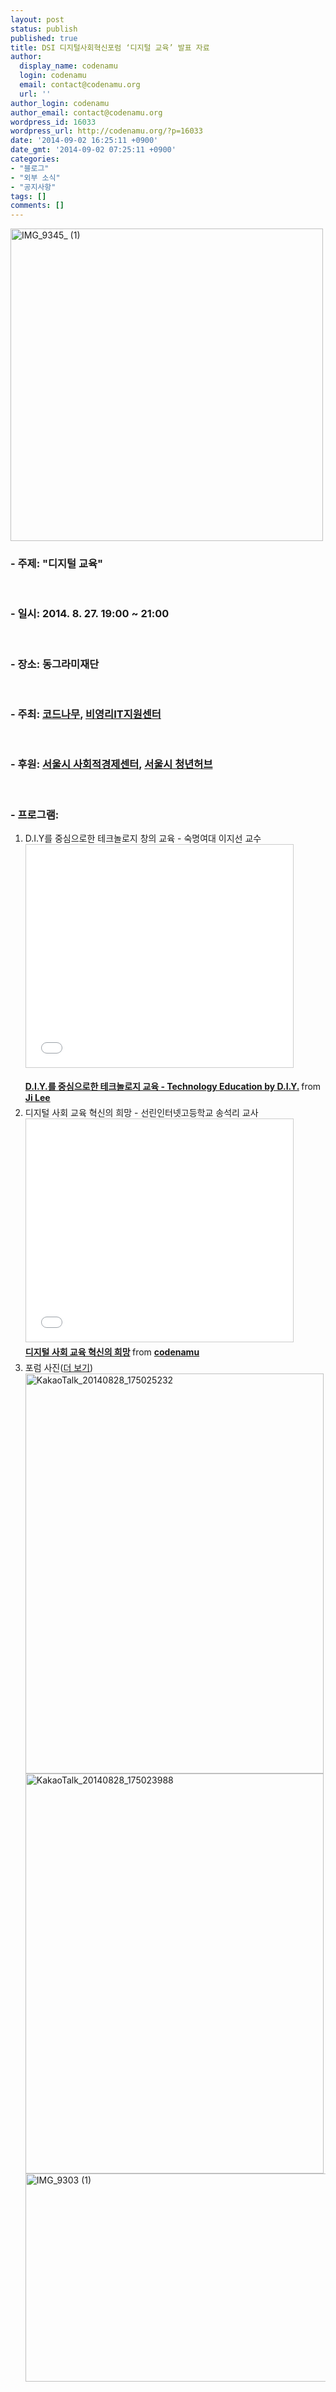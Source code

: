 ```yaml
---
layout: post
status: publish
published: true
title: DSI 디지털사회혁신포럼 ‘디지털 교육’ 발표 자료
author:
  display_name: codenamu
  login: codenamu
  email: contact@codenamu.org
  url: ''
author_login: codenamu
author_email: contact@codenamu.org
wordpress_id: 16033
wordpress_url: http://codenamu.org/?p=16033
date: '2014-09-02 16:25:11 +0900'
date_gmt: '2014-09-02 07:25:11 +0900'
categories:
- "블로그"
- "외부 소식"
- "공지사항"
tags: []
comments: []
---
```


<p><a title="IMG_9345_ (1) by CCKorea, on Flickr" href="https://www.flickr.com/photos/wowcckorea/15112230391"><img src="https://farm4.staticflickr.com/3879/15112230391_3afecae7c9.jpg" alt="IMG_9345_ (1)" width="500" /></a></p>
<h3>- 주제: "디지털 교육"</h3>
<p>&nbsp;</p>
<h3>- 일시: 2014. 8. 27. 19:00 ~ 21:00</h3>
<p>&nbsp;</p>
<h3>- 장소: 동그라미재단</h3>
<p>&nbsp;</p>
<h3>- 주최: <a href="http://codenamu.org" target="_blank">코드나무</a>, <a href="http://www.npoit.kr/" target="_blank">비영리IT지원센터</a></h3>
<p>&nbsp;</p>
<h3>- 후원: <a href="http://blog.makehope.org/smallbiz" target="_blank">서울시 사회적경제센터</a>, <a href="http://youthhub.kr" target="_blank">서울시 청년허브</a></h3>
<p>&nbsp;</p>
<h3>- 프로그램:</h3>
<ol>
<li>D.I.Y를 중심으로한 테크놀로지 창의 교육 - 숙명여대 이지선 교수<br />
<iframe style="border: 1px solid #CCC; border-width: 1px; margin-bottom: 5px; max-width: 100%;" src="//www.slideshare.net/slideshow/embed_code/38436174" width="427" height="356" frameborder="0" marginwidth="0" marginheight="0" scrolling="no" allowfullscreen="allowfullscreen"> </iframe></p>
<div style="margin-bottom: 5px;"><strong> <a title="D.I.Y.를 중심으로한 테크놀로지 교육 - Technology Education by D.I.Y." href="https://www.slideshare.net/neofuture/diy-technology-education-by-diy" target="_blank">D.I.Y.를 중심으로한 테크놀로지 교육 - Technology Education by D.I.Y.</a> </strong> from <strong><a href="http://www.slideshare.net/neofuture" target="_blank">Ji Lee</a></strong></div>
</li>
<li>디지털 사회 교육 혁신의 희망 - 선린인터넷고등학교 송석리 교사<br />
<iframe src="//www.slideshare.net/slideshow/embed_code/38582584" width="427" height="356" frameborder="0" marginwidth="0" marginheight="0" scrolling="no" style="border:1px solid #CCC; border-width:1px; margin-bottom:5px; max-width: 100%;" allowfullscreen> </iframe>
<div style="margin-bottom:5px"> <strong> <a href="https://www.slideshare.net/codenamu/ss-38582584" title="디지털 사회 교육 혁신의 희망" target="_blank">디지털 사회 교육 혁신의 희망</a> </strong> from <strong><a href="http://www.slideshare.net/codenamu" target="_blank">codenamu</a></strong> </div>
</li>
<li>포럼 사진(<a href="https://www.flickr.com/photos/wowcckorea/sets/72157647131322562/" target="_blank">더 보기</a>)<br />
<a href="https://www.flickr.com/photos/wowcckorea/14928668158" title="KakaoTalk_20140828_175025232 by CCKorea, on Flickr"><img src="https://farm6.staticflickr.com/5581/14928668158_27450f1d1c_z.jpg" width="477" height="640" alt="KakaoTalk_20140828_175025232"></a><br />
<a href="https://www.flickr.com/photos/wowcckorea/15112229661" title="KakaoTalk_20140828_175023988 by CCKorea, on Flickr"><img src="https://farm6.staticflickr.com/5586/15112229661_540a4c9681_z.jpg" width="477" height="640" alt="KakaoTalk_20140828_175023988"></a><br />
<a href="https://www.flickr.com/photos/wowcckorea/15115234865" title="IMG_9303 (1) by CCKorea, on Flickr"><img src="https://farm4.staticflickr.com/3865/15115234865_bb4050c2b2.jpg" width="500" height="333" alt="IMG_9303 (1)"></a></p>
